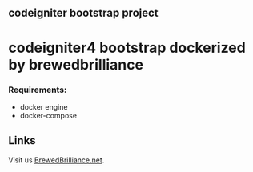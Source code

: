 ## codeigniter bootstrap project 
# codeigniter4 bootstrap dockerized by brewedbrilliance

### Requirements:
* docker engine
* docker-compose


## Links

Visit us [BrewedBrilliance.net](https://brewedbrilliance.net/).

